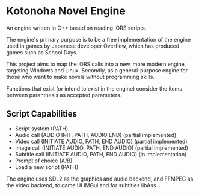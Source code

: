 # Kotonoha Novel Engine

An engine written in C++ based on reading .ORS scripts.

The engine's primary purpose is to be a free implementation of the engine used in games by Japanese developer Overflow, which has produced games such as School Days.

This project aims to map the .ORS calls into a new, more modern engine, targeting Windows and Linux. Secondly, as a general-purpose engine for those who want to make novels without programming skills. 

Functions that exist (or intend to exist in the engine) consider the items between paranthesis as accepted parameters.

## Script Capabilities

- Script system (PATH)
- Audio call (AUDIO INIT, PATH, AUDIO END) (partial implemented)
- Video call (INITIATE AUDIO, PATH, END AUDIO) (partial implemented)
- Image call (INITIATE AUDIO, PATH, END AUDIO) (partial implemented)
- Subtitle call (INITIATE AUDIO, PATH, END AUDIO) (in implementation)
- Prompt of choice (A/B)
- Load a new script (PATH)

The engine uses SDL2 as the graphics and audio backend, and FFMPEG as the video backend, to game UI IMGui and for subtitles libAss